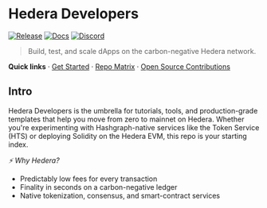 # Hedera Developers

[![Release](https://img.shields.io/github/v/release/hiero-ledger/hiero-consensus-node?label=latest)](https://github.com/hiero-ledger/hiero-consensus-node/releases)
[![Docs](https://img.shields.io/badge/docs-blue)](https://docs.hedera.com)
[![Discord](https://img.shields.io/badge/discord-hedera-blue)](https://hedera.com/discord)

> Build, test, and scale dApps on the carbon-negative Hedera network.

**Quick links** · [Get Started](#getting-started) · [Repo Matrix](#repository-matrix) · [Open Source Contributions](#open-source-contributions)

## Intro

Hedera Developers is the umbrella for tutorials, tools, and production-grade templates that help you move from zero to mainnet on Hedera. Whether you're experimenting with Hashgraph-native services like the Token Service (HTS) or deploying Solidity on the Hedera EVM, this repo is your starting index.

*⚡️ Why Hedera?*

* Predictably low fees for every transaction
* Finality in seconds on a carbon-negative ledger
* Native tokenization, consensus, and smart-contract services
